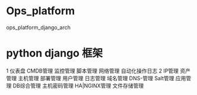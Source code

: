 # Ops_platform
ops_platform_django_arch

# python  django 框架

1
仪表盘
CMDB管理
监控管理
脚本管理
网络管理
自动化操作日志
2
IP管理
资产管理
主机管理
部署管理
用户管理
日志管理
域名管理
DNS-管理
Salt管理
应用管理
DB综合管理
主机密码管理
HA|NGINX管理
文件存储管理